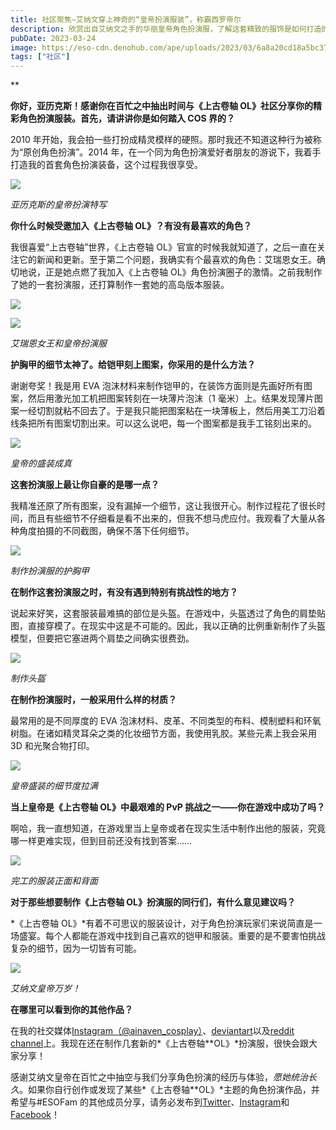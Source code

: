 ```yaml
---
title: 社区聚焦—艾纳文穿上神奇的“皇帝扮演服装”，称霸西罗帝尔
description: 欣赏出自艾纳文之手的华丽皇帝角色扮演服，了解这套精致的服饰是如何打造的。
pubDate: 2023-03-24
image: https://eso-cdn.denohub.com/ape/uploads/2023/03/6a8a20cd18a5bc370ae0c0f2f9603be2.jpg
tags: ["社区"]
---
```


\*\*

**你好，亚历克斯！感谢你在百忙之中抽出时间与《上古卷轴 OL》社区分享你的精彩角色扮演服装。首先，请讲讲你是如何踏入 COS
界的？**

2010 年开始，我会拍一些打扮成精灵模样的硬照。那时我还不知道这种行为被称为“原创角色扮演”。2014
年，在一个同为角色扮演爱好者朋友的游说下，我着手打造我的首套角色扮演装备，这个过程我很享受。

![](https://eso-cdn.denohub.com/ape/uploads/2023/03/f664aa15780f82ba831924abc7a157d3.jpg)

<p class="text-gray-500 text-sm text-center"><i>亚历克斯的皇帝扮演特写</i></p>

**你什么时候受邀加入《上古卷轴 OL》？有没有最喜欢的角色？**

我很喜爱“上古卷轴”世界，《上古卷轴
OL》官宣的时候我就知道了，之后一直在关注它的新闻和更新。至于第二个问题，我确实有个最喜欢的角色：艾瑞恩女王。确切地说，正是她点燃了我加入《上古卷轴
OL》角色扮演圈子的激情。之前我制作了她的一套扮演服，还打算制作一套她的高岛版本服装。

![](https://eso-cdn.denohub.com/ape/uploads/2023/03/dbf45e89f91af63d45ee72f0c2327a1e.jpg)

![](https://eso-cdn.denohub.com/ape/uploads/2023/03/a4a4ab2ec958bd52d8d4909193619f1e.jpg)

<p class="text-gray-500 text-sm text-center"><i>艾瑞恩女王和皇帝扮演服</i></p>

**护胸甲的细节太神了。给铠甲刻上图案，你采用的是什么方法？**

谢谢夸奖！我是用 EVA 泡沫材料来制作铠甲的，在装饰方面则是先画好所有图案，然后用激光加工机把图案转刻在一块薄片泡沫（1
毫米）上。结果发现薄片图案一经切割就粘不回去了。于是我只能把图案粘在一块薄板上，然后用美工刀沿着线条把所有图案切割出来。可以这么说吧，每一个图案都是我手工铭刻出来的。

![](https://eso-cdn.denohub.com/ape/uploads/2023/03/79944cace173f3c50c033dc816da91c8.jpg)

<p class="text-gray-500 text-sm text-center"><i>皇帝的盛装成真</i></p>

**这套扮演服上最让你自豪的是哪一点？**

我精准还原了所有图案，没有漏掉一个细节，这让我很开心。制作过程花了很长时间，而且有些细节不仔细看是看不出来的，但我不想马虎应付。我观看了大量从各种角度拍摄的不同截图，确保不落下任何细节。

![](https://eso-cdn.denohub.com/ape/uploads/2023/03/8ee163f013d15fe919f0bea7f4b4d4a4.jpg)

<p class="text-gray-500 text-sm text-center"><i>制作扮演服的护胸甲</i></p>

**在制作这套扮演服之时，有没有遇到特别有挑战性的地方？**

说起来好笑，这套服装最难搞的部位是头盔。在游戏中，头盔透过了角色的肩垫贴图，直接穿模了。在现实中这是不可能的。因此，我以正确的比例重新制作了头盔模型，但要把它塞进两个肩垫之间确实很费劲。

![](https://eso-cdn.denohub.com/ape/uploads/2023/03/68688b19c6284f02985105f4293d701e.jpg)

<p class="text-gray-500 text-sm text-center"><i>制作头盔</i></p>

**在制作扮演服时，一般采用什么样的材质？**

最常用的是不同厚度的 EVA
泡沫材料、皮革、不同类型的布料、模制塑料和环氧树脂。在诸如精灵耳朵之类的化妆细节方面，我使用乳胶。某些元素上我会采用 3D
和光聚合物打印。

![](https://eso-cdn.denohub.com/ape/uploads/2023/03/aa0b1d317cd131e647e2cd12e2011e45.jpg)

<p class="text-gray-500 text-sm text-center"><i>皇帝盛装的细节度拉满</i></p>

**当上皇帝是《上古卷轴 OL》中最艰难的 PvP 挑战之一——你在游戏中成功了吗？**

啊哈，我一直想知道，在游戏里当上皇帝或者在现实生活中制作出他的服装，究竟哪一样更难实现，但到目前还没有找到答案……

![](https://eso-cdn.denohub.com/ape/uploads/2023/03/19fa6e1689a09a187063ccbc7d8c42b3.jpg)

<p class="text-gray-500 text-sm text-center"><i>完工的服装正面和背面</i></p>

**对于那些想要制作《上古卷轴 OL》扮演服的同行们，有什么意见建议吗？**

*《上古卷轴
OL》*有着不可思议的服装设计，对于角色扮演玩家们来说简直是一场盛宴。每个人都能在游戏中找到自己喜欢的铠甲和服装。重要的是不要害怕挑战复杂的细节，因为一切皆有可能。

![](https://eso-cdn.denohub.com/ape/uploads/2023/03/e5952f50b31624516021f7eec19363b2.jpg)

<p class="text-gray-500 text-sm text-center"><i>艾纳文皇帝万岁！</i></p>

**在哪里可以看到你的其他作品？**

在我的社交媒体[Instagram（@ainaven_cosplay）](https://www.instagram.com/ainaven_cosplay/)、[deviantart](https://www.deviantart.com/ainaven)以及[reddit channel](https://www.reddit.com/user/Hungry-Vacation8081)上。我现在还在制作几套新的*《上古卷轴\*\*OL》*扮演服，很快会跟大家分享！

感谢艾纳文皇帝在百忙之中抽空与我们分享角色扮演的经历与体验，_愿她统治长久_。如果你自行创作或发现了某些*《上古卷轴\*\*OL》*主题的角色扮演作品，并希望与#ESOFam
的其他成员分享，请务必发布到[Twitter](https://twitter.com/TESOnline)、[Instagram](https://www.instagram.com/elderscrollsonline/)和[Facebook](https://www.facebook.com/elderscrollsonline)！
